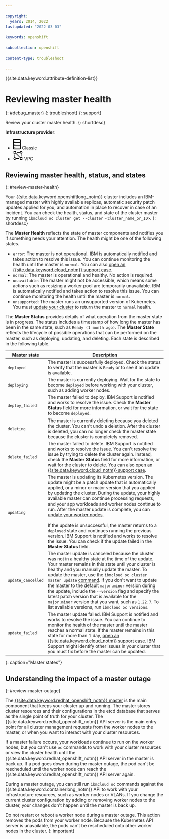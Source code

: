 ```yaml
---

copyright: 
  years: 2014, 2022
lastupdated: "2022-03-03"

keywords: openshift

subcollection: openshift

content-type: troubleshoot

---
```


{{site.data.keyword.attribute-definition-list}}


# Reviewing master health
{: #debug_master}
{: troubleshoot}
{: support}

Review your cluster master health.
{: shortdesc}

**Infrastructure provider**:
* ![Classic infrastructure provider icon.](images/icon-classic-2.svg) Classic
* ![VPC infrastructure provider icon.](images/icon-vpc-2.svg) VPC

## Reviewing master health, status, and states
{: #review-master-health}

Your {{site.data.keyword.openshiftlong_notm}} cluster includes an IBM-managed master with highly available replicas, automatic security patch updates applied for you, and automation in place to recover in case of an incident. You can check the health, status, and state of the cluster master by running `ibmcloud oc cluster get --cluster <cluster_name_or_ID>`.
{: shortdesc}

The **Master Health** reflects the state of master components and notifies you if something needs your attention. The health might be one of the following states.
- `error`: The master is not operational. IBM is automatically notified and takes action to resolve this issue. You can continue monitoring the health until the master is `normal`. You can also [open an {{site.data.keyword.cloud_notm}} support case](/docs/containers?topic=containers-get-help).
- `normal`: The master is operational and healthy. No action is required.
- `unavailable`: The master might not be accessible, which means some actions such as resizing a worker pool are temporarily unavailable. IBM is automatically notified and takes action to resolve this issue. You can continue monitoring the health until the master is `normal`.
- `unsupported`: The master runs an unsupported version of Kubernetes. You must [update your cluster](/docs/containers?topic=containers-update) to return the master to `normal` health.

The **Master Status** provides details of what operation from the master state is in progress. The status includes a timestamp of how long the master has been in the same state, such as `Ready (1 month ago)`. The **Master State** reflects the lifecycle of possible operations that can be performed on the master, such as deploying, updating, and deleting. Each state is described in the following table.

|Master state|Description|
|--- |--- |
|`deployed`|The master is successfully deployed. Check the status to verify that the master is `Ready` or to see if an update is available.|
|`deploying`|The master is currently deploying. Wait for the state to become `deployed` before working with your cluster, such as adding worker nodes.|
|`deploy_failed`|The master failed to deploy. IBM Support is notified and works to resolve the issue. Check the **Master Status** field for more information, or wait for the state to become `deployed`.|
|`deleting`|The master is currently deleting because you deleted the cluster. You can't undo a deletion. After the cluster is deleted, you can no longer check the master state because the cluster is completely removed.|
|`delete_failed`|The master failed to delete. IBM Support is notified and works to resolve the issue. You can't resolve the issue by trying to delete the cluster again. Instead, check the **Master Status** field for more information, or wait for the cluster to delete. You can also [open an {{site.data.keyword.cloud_notm}} support case](/docs/containers?topic=containers-get-help).|
|`updating`|The master is updating its Kubernetes version. The update might be a patch update that is automatically applied, or a minor or major version that you applied by updating the cluster. During the update, your highly available master can continue processing requests, and your app workloads and worker nodes continue to run. After the master update is complete, you can [update your worker nodes](/docs/containers?topic=containers-update#worker_node).</br></br>If the update is unsuccessful, the master returns to a `deployed` state and continues running the previous version. IBM Support is notified and works to resolve the issue. You can check if the update failed in the **Master Status** field.|
|`update_cancelled`|The master update is canceled because the cluster was not in a healthy state at the time of the update. Your master remains in this state until your cluster is healthy and you manually update the master. To update the master, use the `ibmcloud oc cluster master update` [command](/docs/openshift?topic=openshift-kubernetes-service-cli#cs_cluster_update). If you don't want to update the master to the default `major.minor` version during the update, include the `--version` flag and specify the latest patch version that is available for the `major.minor` version that you want, such as `1.22.7`. To list available versions, run `ibmcloud oc versions`.|
|`update_failed`|The master update failed. IBM Support is notified and works to resolve the issue. You can continue to monitor the health of the master until the master reaches a normal state. If the master remains in this state for more than 1 day, [open an {{site.data.keyword.cloud_notm}} support case](/docs/containers?topic=containers-get-help). IBM Support might identify other issues in your cluster that you must fix before the master can be updated.|
{: caption="Master states"}


## Understanding the impact of a master outage
{: #review-master-outage}

The [{{site.data.keyword.redhat_openshift_notm}} master](/docs/openshift?topic=openshift-service-architecture) is the main component that keeps your cluster up and running. The master stores cluster resources and their configurations in the etcd database that serves as the single point of truth for your cluster. The {{site.data.keyword.redhat_openshift_notm}} API server is the main entry point for all cluster management requests from the worker nodes to the master, or when you want to interact with your cluster resources.

If a master failure occurs, your workloads continue to run on the worker nodes, but you can't use `oc` commands to work with your cluster resources or view the cluster health until the {{site.data.keyword.redhat_openshift_notm}} API server in the master is back up. If a pod goes down during the master outage, the pod can't be rescheduled until the worker node can reach the {{site.data.keyword.redhat_openshift_notm}} API server again.

During a master outage, you can still run `ibmcloud oc` commands against the {{site.data.keyword.containerlong_notm}} API to work with your infrastructure resources, such as worker nodes or VLANs. If you change the current cluster configuration by adding or removing worker nodes to the cluster, your changes don't happen until the master is back up.

Do not restart or reboot a worker node during a master outage. This action removes the pods from your worker node. Because the Kubernetes API server is unavailable, the pods can't be rescheduled onto other worker nodes in the cluster.
{: important}



